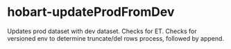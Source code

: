 # hobart-updateProdFromDev
Updates prod dataset with dev dataset. Checks for ET. Checks for versioned env to determine truncate/del rows process, followed by append.
